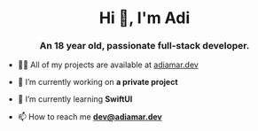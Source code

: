 <h1 align="center">Hi 👋, I'm Adi</h1>
<h3 align="center">An 18 year old, passionate full-stack developer.</h3>

- 👨‍💻 All of my projects are available at [adiamar.dev](https://adiamar.dev)
  
- 🔭 I’m currently working on **a private project**

- 🌱 I’m currently learning **SwiftUI**

- 📫 How to reach me **[dev@adiamar.dev](mailto:dev@adiamar.dev)**
